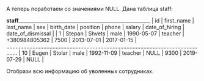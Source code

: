 А теперь поработаем со значениями NULL. Дана таблица staff:

____________________________________staff__________________________________________________________________________________________
| id  |	first_name | last_name | sex    | birth_date | position     | phone         | salary | date_of_hiring | date_of_dismissal |
| 1   |	Stepan     | Shvets    | male   | 1990-05-07 | teacher      | +380984805362 | 7500   | 2013-07-01     | 2017-01-15        |
...................................................................................................................................
| 10  | Eugen      | Stolar    | male   | 1992-11-09 | teacher      | NULL          | 9300   | 2019-07-29     | NULL              |

Отобрази всю информацию об уволенных сотрудниках.